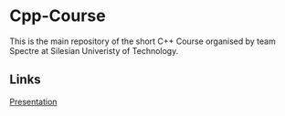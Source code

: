# Cpp-Course

This is the main repository of the short C++ Course organised by team Spectre at Silesian Univeristy of Technology.

## Links
[Presentation](https://docs.google.com/presentation/d/1fcUTRz7gjRIgnipjYHZh0jVpfQ79V00cJcxX2V4T-Nk/edit#slide=id.g39ee84c980_0_45)
